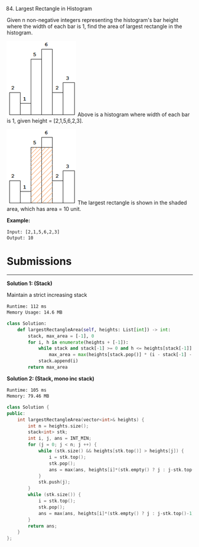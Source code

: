 84. Largest Rectangle in Histogram

Given n non-negative integers representing the histogram's bar height where the width of each bar is 1, find the area of largest rectangle in the histogram.

![84_histogram.png](img/84_histogram.png)
Above is a histogram where width of each bar is 1, given height = [2,1,5,6,2,3].

![84_histogram_area.png](img/84_histogram_area.png)
The largest rectangle is shown in the shaded area, which has area = 10 unit.

**Example:**
```
Input: [2,1,5,6,2,3]
Output: 10
```

# Submissions
---
**Solution 1: (Stack)**

Maintain a strict increasing stack
```
Runtime: 112 ms
Memory Usage: 14.6 MB
```
```python
class Solution:
    def largestRectangleArea(self, heights: List[int]) -> int:
        stack, max_area = [-1], 0
        for i, h in enumerate(heights + [-1]):
            while stack and stack[-1] >= 0 and h <= heights[stack[-1]]:
                max_area = max(heights[stack.pop()] * (i - stack[-1] - 1), max_area)
            stack.append(i)
        return max_area
```

**Solution 2: (Stack, mono inc stack)**
```
Runtime: 105 ms
Memory: 79.46 MB
```
```c++
class Solution {
public:
    int largestRectangleArea(vector<int>& heights) {
        int n = heights.size();
        stack<int> stk;
        int i, j, ans = INT_MIN;
        for (j = 0; j < n; j ++) {
            while (stk.size() && heights[stk.top()] > heights[j]) {
                i = stk.top();
                stk.pop();
                ans = max(ans, heights[i]*(stk.empty() ? j : j-stk.top()-1));
            }
            stk.push(j);
        }
        while (stk.size()) {
            i = stk.top();
            stk.pop();
            ans = max(ans, heights[i]*(stk.empty() ? j : j-stk.top()-1));
        }
        return ans;
    }
};
```
